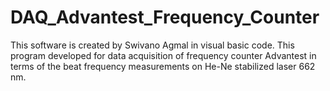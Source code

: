 # DAQ_Advantest_Frequency_Counter
This software is created by Swivano Agmal in visual basic code. This program developed for data acquisition of frequency counter Advantest in terms of the beat frequency measurements on He-Ne stabilized laser 662 nm.
